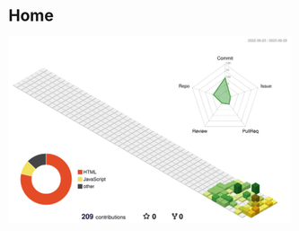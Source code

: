 # Home
<img src="https://raw.githubusercontent.com/viseshagarwal/viseshagarwal/main/profile-3d-contrib/profile-season-animate.svg">
